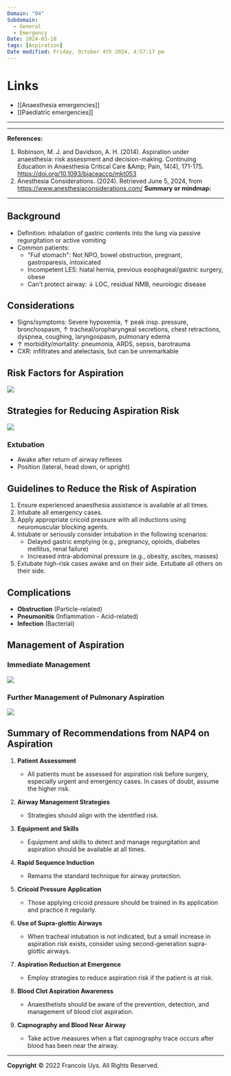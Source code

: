 ```yaml
---
Domain: "04"
Subdomain:
  - General
  - Emergency
Date: 2024-03-18
tags: [Aspiration]
Date modified: Friday, October 4th 2024, 4:57:17 pm
---
```


# Links
- [[Anaesthesia emergencies]]
- [[Paediatric emergencies]]

---

---
**References:**

1. Robinson, M. J. and Davidson, A. H. (2014). Aspiration under anaesthesia: risk assessment and decision-making. Continuing Education in Anaesthesia Critical Care &Amp; Pain, 14(4), 171-175. https://doi.org/10.1093/bjaceaccp/mkt053
2. Anesthesia Considerations. (2024). Retrieved June 5, 2024, from https://www.anesthesiaconsiderations.com/
**Summary or mindmap:**

---------------------------------------------------------------------------------------------
## Background
- Definition: inhalation of gastric contents into the lung via passive regurgitation or active vomiting
- Common patients:
	- "Full stomach": Not NPO, bowel obstruction, pregnant, gastroparesis, intoxicated
	- Incompetent LES: hiatal hernia, previous esophageal/gastric surgery, obese
	- Can't protect airway: ↓ LOC, residual NMB, neurologic disease
## Considerations
- Signs/symptoms: Severe hypoxemia, ↑ peak insp. pressure, bronchospasm, ↑ tracheal/oropharyngeal secretions, chest retractions, dyspnea, coughing, laryngospasm, pulmonary edema
- ↑ morbidity/mortality: pneumonia, ARDS, sepsis, barotrauma
- CXR: infiltrates and atelectasis, but can be unremarkable
## Risk Factors for Aspiration

![](Pasted%20image%2020240615080656.png)

## Strategies for Reducing Aspiration Risk

![](Pasted%20image%2020240311124230.png)

### Extubation
- Awake after return of airway reflexes
- Position (lateral, head down, or upright)
## Guidelines to Reduce the Risk of Aspiration

1. Ensure experienced anaesthesia assistance is available at all times.
2. Intubate all emergency cases.
3. Apply appropriate cricoid pressure with all inductions using neuromuscular blocking agents.
4. Intubate or seriously consider intubation in the following scenarios:
   - Delayed gastric emptying (e.g., pregnancy, opioids, diabetes mellitus, renal failure)
   - Increased intra-abdominal pressure (e.g., obesity, ascites, masses)
5. Extubate high-risk cases awake and on their side. Extubate all others on their side.
## Complications

- **Obstruction** (Particle-related)
- **Pneumonitis** (Inflammation - Acid-related)
- **Infection** (Bacterial)
## Management of Aspiration
### Immediate Management

![](Pasted%20image%2020240615081149.png)

### Further Management of Pulmonary Aspiration

![](Pasted%20image%2020240615081348.png)

## Summary of Recommendations from NAP4 on Aspiration

1. **Patient Assessment**
   - All patients must be assessed for aspiration risk before surgery, especially urgent and emergency cases. In cases of doubt, assume the higher risk.

2. **Airway Management Strategies**
   - Strategies should align with the identified risk.

3. **Equipment and Skills**
   - Equipment and skills to detect and manage regurgitation and aspiration should be available at all times.

4. **Rapid Sequence Induction**
   - Remains the standard technique for airway protection.

5. **Cricoid Pressure Application**
   - Those applying cricoid pressure should be trained in its application and practice it regularly.

6. **Use of Supra-glottic Airways**
   - When tracheal intubation is not indicated, but a small increase in aspiration risk exists, consider using second-generation supra-glottic airways.

7. **Aspiration Reduction at Emergence**
   - Employ strategies to reduce aspiration risk if the patient is at risk.

8. **Blood Clot Aspiration Awareness**
   - Anaesthetists should be aware of the prevention, detection, and management of blood clot aspiration.

9. **Capnography and Blood Near Airway**
   - Take active measures when a flat capnography trace occurs after blood has been near the airway.
---
**Copyright**
© 2022 Francois Uys. All Rights Reserved.